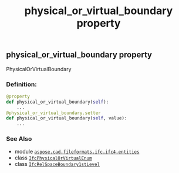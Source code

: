 ﻿---
title: physical_or_virtual_boundary property
second_title: Aspose.CAD for Python via .NET API References
description: 
type: docs
weight: 110
url: /aspose.cad.fileformats.ifc.ifc4.entities/ifcrelspaceboundary1stlevel/physical_or_virtual_boundary/
is_root: false
---

## physical_or_virtual_boundary property


PhysicalOrVirtualBoundary
### Definition:
```python
@property
def physical_or_virtual_boundary(self):
    ...
@physical_or_virtual_boundary.setter
def physical_or_virtual_boundary(self, value):
    ...
```

### See Also
* module [`aspose.cad.fileformats.ifc.ifc4.entities`](../../)
* class [`IfcPhysicalOrVirtualEnum`](/cad/python-net/aspose.cad.fileformats.ifc.ifc4.types/ifcphysicalorvirtualenum)
* class [`IfcRelSpaceBoundary1stLevel`](/cad/python-net/aspose.cad.fileformats.ifc.ifc4.entities/ifcrelspaceboundary1stlevel)
